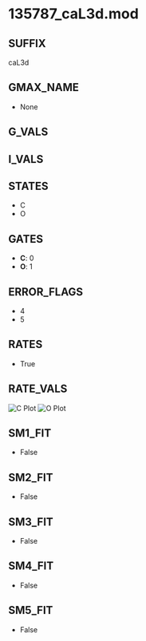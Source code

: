 # 135787_caL3d.mod

## SUFFIX

caL3d

## GMAX_NAME

- None

## G_VALS


## I_VALS


## STATES

- C
- O

## GATES

- **C**: 0
- **O**: 1

## ERROR_FLAGS

- 4
- 5

## RATES

- True

## RATE_VALS

![C Plot](/Users/pbozelos/Dropbox/icg-Chai-Panos/supermodels/output_markdown_files/Ca/135787_caL3d.mod/images/C.png)
![O Plot](/Users/pbozelos/Dropbox/icg-Chai-Panos/supermodels/output_markdown_files/Ca/135787_caL3d.mod/images/O.png)

## SM1_FIT

- False

## SM2_FIT

- False

## SM3_FIT

- False

## SM4_FIT

- False

## SM5_FIT

- False

